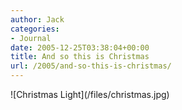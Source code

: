 ```yaml
---
author: Jack
categories:
- Journal
date: 2005-12-25T03:38:04+00:00
title: And so this is Christmas
url: /2005/and-so-this-is-christmas/
---
```


!\[Christmas Light\](/files/christmas.jpg)